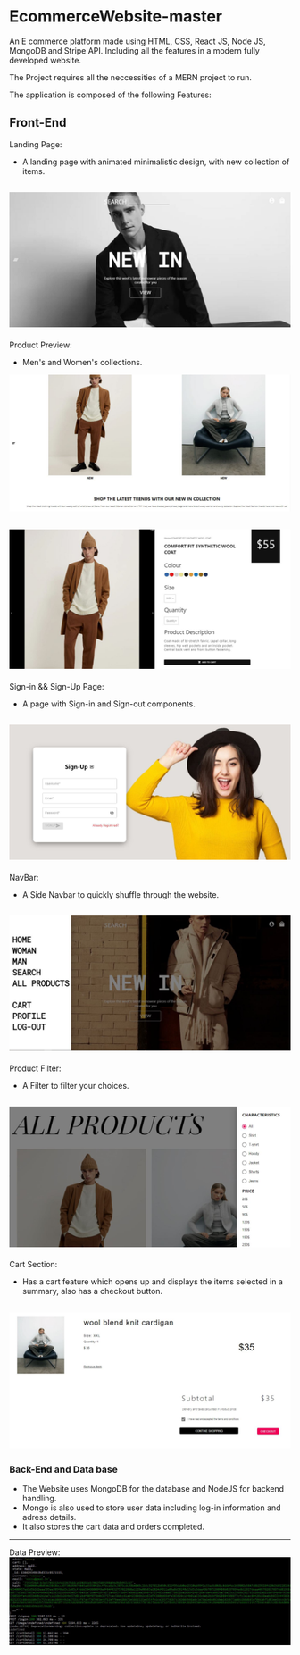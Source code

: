 # EcommerceWebsite-master
 
An E commerce platform made using HTML, CSS, React JS, Node JS, MongoDB and Stripe API.
Including all the features in a modern fully developed website.

The Project requires all the neccessities of a MERN project to run.

The application is composed of the following Features:

## Front-End

Landing Page:
- A landing page with animated minimalistic design, with new collection of items.

![](src/Assets/home.png)
---
Product Preview:
- Men's and Women's collections.

![](src/Assets/prod.png)

![](src/Assets/product.png)
---
Sign-in && Sign-Up Page:
- A page with Sign-in and Sign-out components.

![](src/Assets/signupp.png)
---
NavBar:
- A Side Navbar to quickly shuffle through the website.

![](src/Assets/nav.png)
---
Product Filter:
- A Filter to filter your choices.

![](src/Assets/filter.png)
---
Cart Section:
- Has a cart feature which opens up and displays the items selected in a summary, also has a checkout button.

![](src/Assets/cart.png)
---

### Back-End and Data base

* The Website uses MongoDB for the database and NodeJS for backend handling.
* Mongo is also used to store user data including log-in information and adress details.
* It also stores the cart data and orders completed.
---

Data Preview:
![](src/Assets/back.png)


